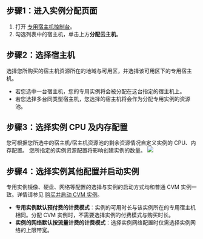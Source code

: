 ## 步骤1：进入实例分配页面

1. 打开 [专用宿主机控制台](https://console.cloud.tencent.com/cvm/cdh)。
2. 勾选列表中的宿主机，单击上方**分配云主机**。

## 步骤2：选择宿主机

选择您所购买的宿主机资源所在的地域与可用区，并选择该可用区下的专用宿主机。
- 若您选中一台宿主机，您的专用实例将会被分配在这台指定的宿主机上。
- 若您选择多台同类型宿主机，您选择的宿主机将会作为分配专用实例的资源池。


## 步骤3：选择实例 CPU 及内存配置

您可根据您所选中的宿主机/宿主机资源池的剩余资源情况自定义实例的 CPU、内存配置。
您所指定的实例资源配置将影响创建实例的数量。
![](https://main.qcloudimg.com/raw/cf4e68962507bf5e35041ef0bbe59997.png)



## 步骤4：选择实例其他配置并启动实例

专用实例镜像、硬盘、网络等配置的选择与实例的启动方式均和普通 CVM 实例一致。详情请参见 [购买并启动 CVM 实例](https://cloud.tencent.com/doc/product/213/4855)。
- **专用实例默认预付费的计费模式**：实例的可用时长与该实例所在的专用宿主机相同。分配 CVM 实例时，不需要选择实例的付费模式与购买时长。
- **实例的网络默认按流量计费的计费模式**：选择实例网络配置时仅需选择实例网络的上限带宽。

